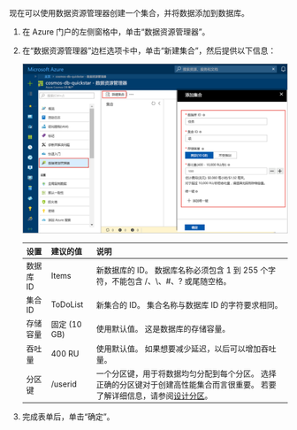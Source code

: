 现在可以使用数据资源管理器创建一个集合，并将数据添加到数据库。 

1. 在 Azure 门户的左侧窗格中，单击“数据资源管理器”。 

2. 在“数据资源管理器”边栏选项卡中，单击“新建集合”，然后提供以下信息：

    ![Azure 门户“数据资源管理器”边栏选项卡](./media/cosmos-db-create-collection/azure-cosmosdb-data-explorer.png)

    设置|建议的值|说明
    ---|---|---
    数据库 ID|Items|新数据库的 ID。 数据库名称必须包含 1 到 255 个字符，不能包含 /、\\、#、? 或尾随空格。
    集合 ID|ToDoList|新集合的 ID。 集合名称与数据库 ID 的字符要求相同。
    存储容量| 固定 (10 GB)|使用默认值。 这是数据库的存储容量。
    吞吐量|400 RU|使用默认值。 如果想要减少延迟，以后可以增加吞吐量。
    分区键|/userid|一个分区键，用于将数据均匀分配到每个分区。 选择正确的分区键对于创建高性能集合而言很重要。 若要了解详细信息，请参阅[设计分区](../articles/cosmos-db/partition-data.md#designing-for-partitioning)。    

3. 完成表单后，单击“确定”。